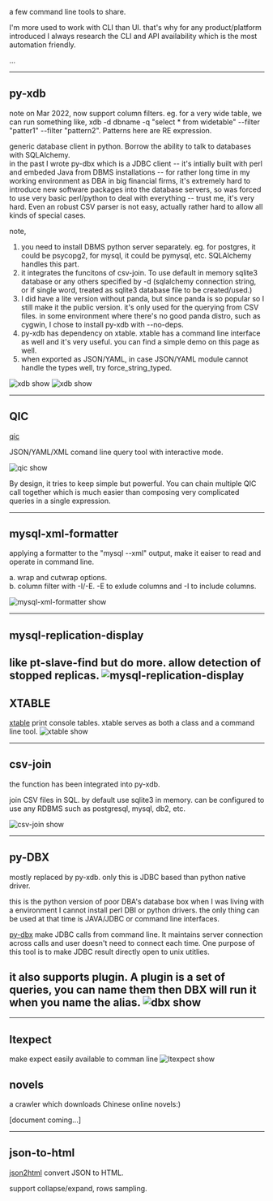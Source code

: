 a few command line tools to share. 

I'm more used to work with CLI than UI. that's why for any product/platform introduced I always research the CLI and API availability which is the most automation friendly.

...

----

## py-xdb

note on Mar 2022, now support column filters.  eg. for a very wide table, we can run something like, xdb -d dbname -q "select * from widetable" --filter "patter1" --filter "pattern2".   Patterns here are RE expression.

generic database client in python.  Borrow the ability to talk to databases with SQLAlchemy.  
in the past I wrote py-dbx which is a JDBC client -- it's intially built with perl and embeded Java from DBMS installations -- for rather long time in my working environment as DBA in big financial firms, it's extremely hard to introduce new software packages into the database servers, so was forced to use very basic perl/python to deal with everything -- trust me, it's very hard.  Even an robust CSV parser is not easy, actually rather hard to allow all kinds of special cases.

note, 
1. you need to install DBMS python server separately. eg. for postgres, it could be psycopg2, for mysql, it could be pymysql, etc.  SQLAlchemy handles this part.
2. it integrates the funcitons of csv-join.  To use default in memory sqlite3 database or any others specified by -d (sqlalchemy connection string, or if single word, treated as sqlite3 database file to be created/used.)
3. I did have a lite version without panda, but since panda is so popular so I still make it the public version.  it's only used for the querying from CSV files.  in some environment where there's no good panda distro, such as cygwin, I chose to install py-xdb with --no-deps. 
4. py-xdb has dependency on xtable. xtable has a command line interface as well and it's very useful. you can find a simple demo on this page as well.
5. when exported as JSON/YAML, in case JSON/YAML module cannot handle the types well, try force_string_typed. 

![xdb show](/assets/images/xdb.gif)
![xdb show](/assets/images/xdb2.gif)

----

## QIC
[qic](https://walkerever.github.io/qic)

JSON/YAML/XML comand line query tool with interactive mode.

![qic show](/assets/images/qic.show.gif)

By design, it tries to keep simple but powerful.  You can chain multiple QIC call together which is much easier than composing very complicated queries in a single expression.  

----

## mysql-xml-formatter
applying a formatter to the "mysql --xml" output, make it eaiser to read and operate in command line. 

a.  wrap and cutwrap options. \
b.  column filter with -I/-E.   -E to exlude columns and -I to include columns.  

![mysql-xml-formatter show](/assets/images/mysql-xml-formatter.gif)


-----


## mysql-replication-display
like pt-slave-find but do more.  allow detection of stopped replicas.
![mysql-replication-display](/assets/images/mysql_repl_display.gif)
-----


## XTABLE
[xtable](https://walkerever.github.io/xtable)
print console tables. xtable serves as both a class and a command line tool.
![xtable show](/assets/images/xtable.gif)

----
## csv-join 
the function has been integrated into py-xdb.

join CSV files in SQL. by default use sqlite3 in memory. can be configured to use any RDBMS such as postgresql, mysql, db2, etc.

![csv-join show](/assets/images/csvjoin.gif)

----

## py-DBX 
mostly replaced by py-xdb. only this is JDBC based than python native driver. 

this is the python version of poor DBA's database box when I was living with a environment I cannot install perl DBI or python drivers. the only thing can be used at that time is JAVA/JDBC or command line interfaces.

[py-dbx](https://walkerever.github.io/py-dbx)
make JDBC calls from command line. It maintains server connection across calls and user doesn't need to connect each time.  One purpose of this tool is to make JDBC result directly open to unix utitlies.  

it also supports plugin. A plugin is a set of queries, you can name them then DBX will run it when you name the alias.
![dbx show](/assets/images/dbx.gif)
----

----

## ltexpect
make expect easily available to comman line
![ltexpect show](/assets/images/ltexpect.gif)


## novels
a crawler which downloads Chinese online novels:)  

[document coming...]


----
## json-to-html
[json2html](https://walkerever.github.io/json2html)
convert JSON to HTML.

support collapse/expand, rows sampling.

